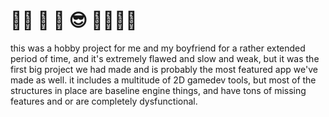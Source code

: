 # 🖕🖕 🍺 💪 😎 🚬🚬🖕🖕

this was a hobby project for me and my boyfriend for a rather extended period of time, and it's extremely flawed and slow and weak, but it was the first big project we had made and is probably the most featured app we've made as well.
it includes a multitude of 2D gamedev tools, but most of the structures in place are baseline engine things, and have tons of missing features and or are completely dysfunctional.
